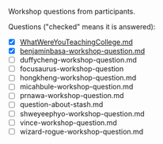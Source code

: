 Workshop questions from participants.

Questions ("checked" means it is answered):

- [x] [WhatWereYouTeachingCollege.md](WhatWereYouTeachingCollege.md)
- [x] [benjaminbasa-workshop-question.md](benjaminbasa-workshop-question.md)
- [ ] duffycheng-workshop-question.md
- [ ] focusaurus-workshop-question
- [ ] hongkheng-workshop-question.md
- [ ] micahbule-workshop-question.md
- [ ] prnawa-workshop-question.md
- [ ] question-about-stash.md
- [ ] shweyeephyo-workshop-question.md
- [ ] vince-workshop-question.md
- [ ] wizard-rogue-workshop-question.md

